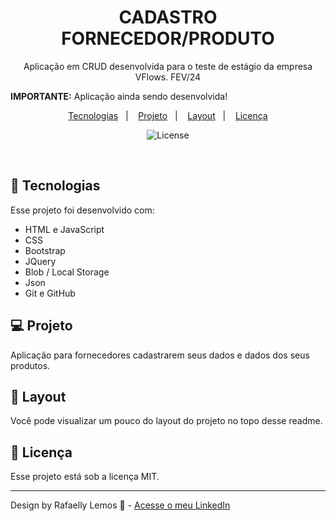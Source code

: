 <h1 align="center"> CADASTRO FORNECEDOR/PRODUTO </h1>

<p align="center">
Aplicação em CRUD desenvolvida para o teste de estágio da empresa VFlows. FEV/24
</p>
<strong>IMPORTANTE:</strong> Aplicação ainda sendo desenvolvida!
</p>

<p align="center">
  <a href="#-tecnologias">Tecnologias</a>&nbsp;&nbsp;&nbsp;|&nbsp;&nbsp;&nbsp;
  <a href="#-projeto">Projeto</a>&nbsp;&nbsp;&nbsp;|&nbsp;&nbsp;&nbsp;
  <a href="#-layout">Layout</a>&nbsp;&nbsp;&nbsp;|&nbsp;&nbsp;&nbsp;
  <a href="#memo-licença">Licença</a>
</p>

<p align="center">
  <img alt="License" src="../VFLOWS/src/assets/imgs/download.png">
</p>

<br>

## 🚀 Tecnologias

Esse projeto foi desenvolvido com:

- HTML e JavaScript
- CSS
- Bootstrap
- JQuery
- Blob / Local Storage
- Json
- Git e GitHub

## 💻 Projeto

Aplicação para fornecedores cadastrarem seus dados e dados dos seus produtos.

## 🔖 Layout

Você pode visualizar um pouco do layout do projeto no topo desse readme.

## :memo: Licença

Esse projeto está sob a licença MIT.

---

Design by Rafaelly Lemos :wave: - [Acesse o meu LinkedIn](https://www.linkedin.com/in/rafaelly-lemos)